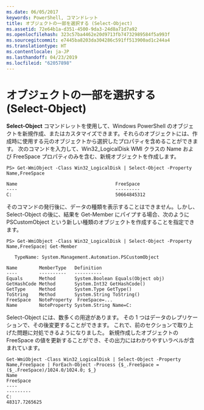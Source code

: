 ```yaml
---
ms.date: 06/05/2017
keywords: PowerShell, コマンドレット
title: オブジェクトの一部を選択する (Select-Object)
ms.assetid: 72e64b1a-d351-4500-9da3-24d8a71d7a92
ms.openlocfilehash: 323c57ba4462e20d9713fb74732989584f5a993f
ms.sourcegitcommit: e7445ba8203da304286c591ff513900ad1c244a4
ms.translationtype: HT
ms.contentlocale: ja-JP
ms.lasthandoff: 04/23/2019
ms.locfileid: "62057898"
---
```

# <a name="selecting-parts-of-objects-select-object"></a>オブジェクトの一部を選択する (Select-Object)

**Select-Object** コマンドレットを使用して、Windows PowerShell のオブジェクトを新規作成、またはカスタマイズできます。それらのオブジェクトには、作成時に使用する元のオブジェクトから選択したプロパティを含めることができます。 次のコマンドを入力して、Win32_LogicalDisk WMI クラスの Name および FreeSpace プロパティのみを含む、新規オブジェクトを作成します。

```
PS> Get-WmiObject -Class Win32_LogicalDisk | Select-Object -Property Name,FreeSpace

Name                                    FreeSpace
----                                    ---------
C:                                      50664845312
```

そのコマンドの発行後に、データの種類を表示することはできません。しかし、Select-Object の後に、結果を Get-Member にパイプする場合、次のように PSCustomObject という新しい種類のオブジェクトを作成することを指定できます。

```
PS> Get-WmiObject -Class Win32_LogicalDisk | Select-Object -Property Name,FreeSpace| Get-Member

   TypeName: System.Management.Automation.PSCustomObject

Name        MemberType   Definition
----        ----------   ----------
Equals      Method       System.Boolean Equals(Object obj)
GetHashCode Method       System.Int32 GetHashCode()
GetType     Method       System.Type GetType()
ToString    Method       System.String ToString()
FreeSpace   NoteProperty  FreeSpace=...
Name        NoteProperty System.String Name=C:
```

Select-Object には、数多くの用途があります。 その 1 つはデータのレプリケーションで、その後変更することができます。 これで、前のセクションで取り上げた問題に対処できるようになりました。 新規作成したオブジェクトの FreeSpace の値を更新することができ、その出力にはわかりやすいラベルが含まれています。

```
Get-WmiObject -Class Win32_LogicalDisk | Select-Object -Property Name,FreeSpace | ForEach-Object -Process {$_.FreeSpace = ($_.FreeSpace)/1024.0/1024.0; $_}
Name                                                                  FreeSpace
----                                                                  ---------
C:                                                                48317.7265625
```